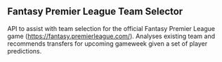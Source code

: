 ## Fantasy Premier League Team Selector

API to assist with team selection for the official Fantasy Premier League game (https://fantasy.premierleague.com/). Analyses existing team and recommends transfers for upcoming gameweek given a set of player predictions.
